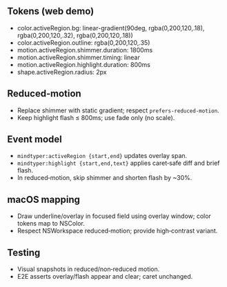 <!--══════════════════════════════════════════════════════════
  ╔══════════════════════════════════════════════════════════════╗
  ║  ░  A C T I V E   R E G I O N   D E S I G N  ░░░░░░░░░░░░░░  ║
  ║                                                              ║
  ║                                                              ║
  ║                                                              ║
  ║                                                              ║
  ║           ╌╌  P L A C E H O L D E R  ╌╌                      ║
  ║                                                              ║
  ║                                                              ║
  ║                                                              ║
  ║                                                              ║
  ╚══════════════════════════════════════════════════════════════╝
    • WHAT ▸ Visual design tokens and behaviors for the active region
    • WHY  ▸ Ensure consistent, accessible feedback across hosts
    • HOW  ▸ CSS tokens, reduced‑motion variants, event timing
-->

## Tokens (web demo)

- color.activeRegion.bg: linear-gradient(90deg, rgba(0,200,120,.18), rgba(0,200,120,.32), rgba(0,200,120,.18))
- color.activeRegion.outline: rgba(0,200,120,.35)
- motion.activeRegion.shimmer.duration: 1800ms
- motion.activeRegion.shimmer.timing: linear
- motion.activeRegion.highlight.duration: 800ms
- shape.activeRegion.radius: 2px

## Reduced‑motion

- Replace shimmer with static gradient; respect `prefers-reduced-motion`.
- Keep highlight flash ≤ 800ms; use fade only (no scale).

## Event model

- `mindtyper:activeRegion {start,end}` updates overlay span.
- `mindtyper:highlight {start,end,text}` applies caret‑safe diff and brief flash.
- In reduced‑motion, skip shimmer and shorten flash by ~30%.

## macOS mapping

- Draw underline/overlay in focused field using overlay window; color tokens map to NSColor.
- Respect NSWorkspace reduced‑motion; provide high‑contrast variant.

## Testing

- Visual snapshots in reduced/non‑reduced motion.
- E2E asserts overlay/flash appear and clear; caret unchanged.
